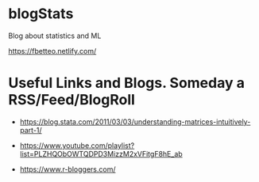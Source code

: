 # blogStats
Blog about statistics and ML

https://fbetteo.netlify.com/


# Useful Links and Blogs. Someday a RSS/Feed/BlogRoll

* https://blog.stata.com/2011/03/03/understanding-matrices-intuitively-part-1/

* https://www.youtube.com/playlist?list=PLZHQObOWTQDPD3MizzM2xVFitgF8hE_ab

* https://www.r-bloggers.com/
